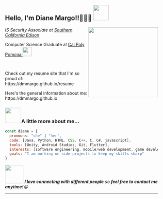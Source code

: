 

<!--
# It's me, Diane!👋👋👋

**dmmargo/dmmargo** is a ✨ _special_ ✨ repository because its `README.md` (this file) appears on your GitHub profile.

Here are some ideas to get you started:

- 🔭 I’m currently working on 
- 🌱 I’m currently learning ...
- 👯 I’m looking to collaborate on ...
- 🤔 I’m looking for help with ...
- 💬 Ask me about ...
- 📫 How to reach me: ...
- 😄 Pronouns: ...
- ⚡ Fun fact: ...
-->

<h2> Hello, I'm Diane Margo!!👋👋👋 <img src="https://media4.giphy.com/media/j0dfrH9q6MBIbVtp4v/giphy.gif?cid=790b76116da7ff2ec7820aa17fac7c596714af980fb71c47&rid=giphy.gif&ct=s" width="50"></h2>

<img align='right' src="https://scontent-sjc3-1.xx.fbcdn.net/v/t1.6435-9/96529480_3267793273233880_7456715481064407040_n.jpg?_nc_cat=104&ccb=1-3&_nc_sid=09cbfe&_nc_ohc=MOavOdpwrD8AX-9JwcU&_nc_ht=scontent-sjc3-1.xx&oh=8189c4acc3d4b8480cec46c4178a0fa2&oe=60D13E59" width="230">

<p><em>IS Security Associate at 
  <a href="https://www.sce.com/">Southern California Edison</a>
</em></p>
Computer Science Graduate at 
  <a href="https://www.cpp.edu/">Cal Poly Pomona </a><img src="https://encrypted-tbn0.gstatic.com/images?q=tbn:ANd9GcSyKxyXpa5tBQulWiI9L2e-nNkrJCUfXpI7MlINz250r8MNW_aazSGKORZp9EnigzygTQA&usqp=CAU" width="30"> 
</em></p>

<br>
<p>Check out my resume site that I'm so proud of: https://dmmargo.github.io/resume</p>
<p>Here's the general information about me: https://dmmargo.github.io</p>


### <img src="https://data.whicdn.com/images/251791502/original.gif" width="50"> A little more about me...  

```javascript
const diane = {
  pronouns: "she" | "her",
  code: [Java, Python, HTML, CSS, C++, C, C#, javascript],
  tools: [Unity, Android Studios, Git, Flutter],
  interests: [software engineering, mobile/web development, game development, network],
  goals: "I am working on side projects to keep my skills sharp"
}
```

<img src="https://thumbs.gfycat.com/HeftyGreenAidi-max-1mb.gif" width="60"> <em><b>I love connecting with different people</b> so <b>feel free to contact me anytime!</b>😀</em>

---
